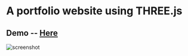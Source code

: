 # A portfolio website using THREE.js

## Demo -- [Here](https://jrn-portfolio-threejs.netlify.app/)
![screenshot](https://res.cloudinary.com/jrncloud/image/upload/v1636393097/project/demo_sbw8ag.png)
